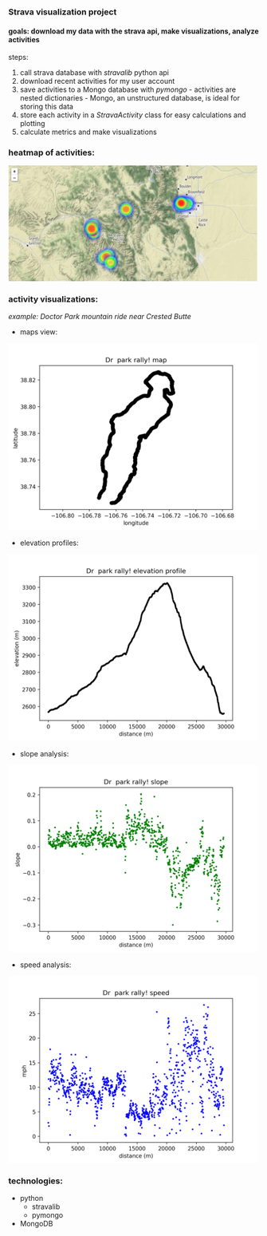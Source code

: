 ### Strava visualization project
#### goals: download my data with the strava api, make visualizations, analyze activities

steps:
  1. call strava database with _stravalib_ python api
  2. download recent activities for my user account
  3. save activities to a Mongo database with _pymongo_
    - activities are nested dictionaries
    - Mongo, an unstructured database, is ideal for storing this data
  4. store each activity in a _StravaActivity_ class for easy calculations and plotting
  5. calculate metrics and make visualizations

### heatmap of activities:
<img alt="state map" src="/figs/map_state.png" width="500">


### activity visualizations:

_example: Doctor Park mountain ride near Crested Butte_

- maps view:

<img alt="Dr map" src="/figs/xy/Dr_park_rally_xy.png" width="500">

- elevation profiles:

<img alt="Dr profile" src="/figs/elev_profiles/Dr_park_rally_elev.png" width="500">

- slope analysis:

<img alt="Dr slope" src="/figs/slope_profiles/Dr_park_rally_slope.png" width='500'>

- speed analysis:

<img alt="Dr park" src="/figs/speed/Dr_park_rally_speed.png" width='500'>

### technologies:
  - python
    - stravalib
    - pymongo
  - MongoDB
